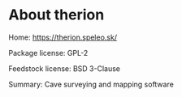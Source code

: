 About therion
=============

Home: https://therion.speleo.sk/

Package license: GPL-2

Feedstock license: BSD 3-Clause

Summary: Cave surveying and mapping software
